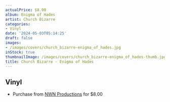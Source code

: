 ```yaml
---
actualPrice: $8.00
album: Enigma of Hades
artist: Church Bizarre
categories:
- Vinyl
date: '2024-05-03T05:14:25'
draft: false
images:
- /images/covers/church_bizarre-enigma_of_hades.jpg
inStock: true
thumbnailImage: /images/covers/church_bizarre-enigma_of_hades-thumb.jpg
title: Church Bizarre - Enigma of Hades
---
```


## Vinyl
* Purchase from [NWN Productions](http://shop.nwnprod.com/index.php?route=product/product&path=76&product_id=9292&sort=pd.name&order=ASC) for $8.00
